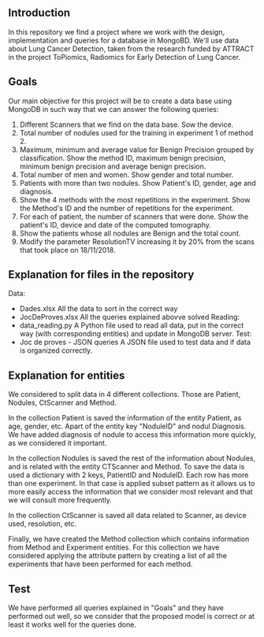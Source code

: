 ## Introduction
In this repository we find a project where we work with the design, implementation and queries for a database in MongoBD. We'll use data about Lung Cancer Detection, taken from the research funded by ATTRACT in the project ToPiomics, Radiomics for Early Detection of Lung Cancer. 

## Goals
Our main objective for this project will be to create a data base using MongoDB in such way that we can answer the following queries:
1. Different Scanners that we find on the data base. Sow the device.
2. Total number of nodules used for the training in experiment 1 of method 2. 
3. Maximum, minimum and average value for Benign Precision grouped by classification. Show the method ID, maximum benign precision, minimum benign precision and average benign precision. 
4. Total number of men and women. Show gender and total number.
5. Patients with more than two nodules. Show Patient's ID, gender, age and diagnosis. 
6. Show the 4 methods with the most repetitions in the experiment. Show the Method's ID and the number of repetitions for the experiment. 
7. For each of patient, the number of scanners that were done. Show the patient's ID, device and date of the computed tomography. 
8. Show the patients whose all nodules are Benign and the total count. 
9. Modify the parameter ResolutionTV increasing it by 20% from the scans that took place on 18/11/2018.

## Explanation for files in the repository 
Data:
  - Dades.xlsx
    All the data to sort in the correct way
  - JocDeProves.xlsx
    All the queries explained abovve solved
Reading:
  - data_reading.py
    A Python file used to read all data, put in the correct way (with corresponding entities) and update in MongoDB server.
Test:
  - Joc de proves - JSON queries
    A JSON file used to test data and if data is organized correctly.
    
 ## Explanation for entities
 We considered to split data in 4 different collections. Those are Patient, Nodules, CtScanner and Method.
 
In the collection Patient is saved the information of the entity Patient, as age, gender, etc. Apart of the entity key "NoduleID" and nodul Diagnosis. We have added diagnosis of nodule to access this information more quickly, as we considered it important.
 
 In the collection Nodules is saved the rest of the information about Nodules, and is related with the entity CTScanner and Method. To save the data is used a dictionary with 2 keys, PatientID and NoduleID. Each row has more than one experiment. In that case is applied subset pattern as it allows us to more easily access the information that we consider most relevant and that we will consult more frequently.
 
 In the collection CtScanner is saved all data related to Scanner, as device used, resolution, etc.

Finally, we have created the Method collection which contains information from Method and Experiment entities. For this collection we have considered applying the attribute pattern by creating a list of all the experiments that have been performed for each method.

## Test
We have performed all queries explained in "Goals" and they have performed out well, so we consider that the proposed model is correct or at least it works well for the queries done.
